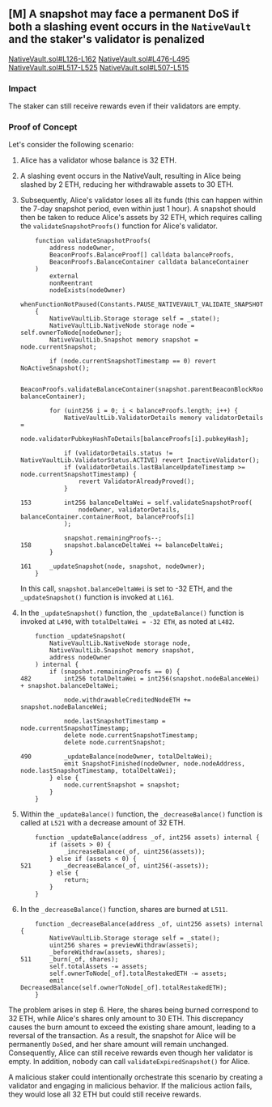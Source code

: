 ## [M] A snapshot may face a permanent DoS if both a slashing event occurs in the `NativeVault` and the staker's validator is penalized

[NativeVault.sol#L126-L162](repos/2024-07-karak/src/NativeVault.sol#L126-L162)
[NativeVault.sol#L476-L495](repos/2024-07-karak/src/NativeVault.sol#L476-L495)
[NativeVault.sol#L517-L525](repos/2024-07-karak/src/NativeVault.sol#L517-L525)
[NativeVault.sol#L507-L515](repos/2024-07-karak/src/NativeVault.sol#L507-L515)

### Impact

The staker can still receive rewards even if their validators are empty.

### Proof of Concept

Let's consider the following scenario:

1.  Alice has a validator whose balance is 32 ETH.

2.  A slashing event occurs in the NativeVault, resulting in Alice being slashed by 2 ETH, reducing her withdrawable assets to 30 ETH.

3.  Subsequently, Alice's validator loses all its funds (this can happen within the 7-day snapshot period, even within just 1 hour). A snapshot should then be taken to reduce Alice's assets by 32 ETH, which requires calling the `validateSnapshotProofs()` function for Alice's validator.

    ```solidity
        function validateSnapshotProofs(
            address nodeOwner,
            BeaconProofs.BalanceProof[] calldata balanceProofs,
            BeaconProofs.BalanceContainer calldata balanceContainer
        )
            external
            nonReentrant
            nodeExists(nodeOwner)
            whenFunctionNotPaused(Constants.PAUSE_NATIVEVAULT_VALIDATE_SNAPSHOT)
        {
            NativeVaultLib.Storage storage self = _state();
            NativeVaultLib.NativeNode storage node = self.ownerToNode[nodeOwner];
            NativeVaultLib.Snapshot memory snapshot = node.currentSnapshot;

            if (node.currentSnapshotTimestamp == 0) revert NoActiveSnapshot();

            BeaconProofs.validateBalanceContainer(snapshot.parentBeaconBlockRoot, balanceContainer);

            for (uint256 i = 0; i < balanceProofs.length; i++) {
                NativeVaultLib.ValidatorDetails memory validatorDetails =
                    node.validatorPubkeyHashToDetails[balanceProofs[i].pubkeyHash];

                if (validatorDetails.status != NativeVaultLib.ValidatorStatus.ACTIVE) revert InactiveValidator();
                if (validatorDetails.lastBalanceUpdateTimestamp >= node.currentSnapshotTimestamp) {
                    revert ValidatorAlreadyProved();
                }

    153         int256 balanceDeltaWei = self.validateSnapshotProof(
                    nodeOwner, validatorDetails, balanceContainer.containerRoot, balanceProofs[i]
                );

                snapshot.remainingProofs--;
    158         snapshot.balanceDeltaWei += balanceDeltaWei;
            }

    161     _updateSnapshot(node, snapshot, nodeOwner);
        }
    ```

    In this call, `snapshot.balanceDeltaWei` is set to -32 ETH, and the `_updateSnapshot()` function is invoked at `L161`.

4.  In the `_updateSnapshot()` function, the `_updateBalance()` function is invoked at `L490`, with `totalDeltaWei = -32 ETH`, as noted at `L482`.
    ```solidity
        function _updateSnapshot(
            NativeVaultLib.NativeNode storage node,
            NativeVaultLib.Snapshot memory snapshot,
            address nodeOwner
        ) internal {
            if (snapshot.remainingProofs == 0) {
    482         int256 totalDeltaWei = int256(snapshot.nodeBalanceWei) + snapshot.balanceDeltaWei;

                node.withdrawableCreditedNodeETH += snapshot.nodeBalanceWei;

                node.lastSnapshotTimestamp = node.currentSnapshotTimestamp;
                delete node.currentSnapshotTimestamp;
                delete node.currentSnapshot;

    490         _updateBalance(nodeOwner, totalDeltaWei);
                emit SnapshotFinished(nodeOwner, node.nodeAddress, node.lastSnapshotTimestamp, totalDeltaWei);
            } else {
                node.currentSnapshot = snapshot;
            }
        }
    ```

5.  Within the `_updateBalance()` function, the `_decreaseBalance()` function is called at `L521` with a decrease amount of 32 ETH.
    ```solidity
        function _updateBalance(address _of, int256 assets) internal {
            if (assets > 0) {
                _increaseBalance(_of, uint256(assets));
            } else if (assets < 0) {
    521         _decreaseBalance(_of, uint256(-assets));
            } else {
                return;
            }
        }
    ```

6.  In the `_decreaseBalance()` function, shares are burned at `L511`.
    ```solidity
        function _decreaseBalance(address _of, uint256 assets) internal {
            NativeVaultLib.Storage storage self = _state();
            uint256 shares = previewWithdraw(assets);
            _beforeWithdraw(assets, shares);
    511     _burn(_of, shares);
            self.totalAssets -= assets;
            self.ownerToNode[_of].totalRestakedETH -= assets;
            emit DecreasedBalance(self.ownerToNode[_of].totalRestakedETH);
        }
    ```

The problem arises in step 6. Here, the shares being burned correspond to 32 ETH, while Alice's shares only amount to 30 ETH. This discrepancy causes the burn amount to exceed the existing share amount, leading to a reversal of the transaction. As a result, the snapshot for Alice will be permanently `DoS`ed, and her share amount will remain unchanged. Consequently, Alice can still receive rewards even though her validator is empty. In addition, nobody can call `validateExpiredSnapshot()` for Alice.

A malicious staker could intentionally orchestrate this scenario by creating a validator and engaging in malicious behavior. If the malicious action fails, they would lose all 32 ETH but could still receive rewards.



